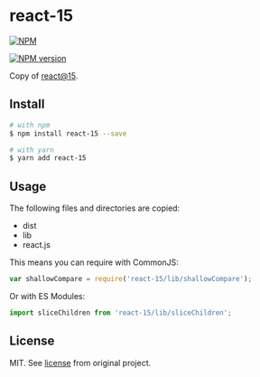 # react-15

[![NPM](https://nodei.co/npm/react-15.png)](https://nodei.co/npm/react-15/)

[![NPM version](https://img.shields.io/npm/v/react-15.svg)](https://www.npmjs.com/package/react-15)

Copy of [react@15](https://unpkg.com/react@15/).

## Install

```sh
# with npm
$ npm install react-15 --save

# with yarn
$ yarn add react-15
```

## Usage

The following files and directories are copied:

- dist
- lib
- react.js

This means you can require with CommonJS:

```js
var shallowCompare = require('react-15/lib/shallowCompare');
```

Or with ES Modules:

```js
import sliceChildren from 'react-15/lib/sliceChildren';
```

## License

MIT. See [license](https://github.com/facebook/react/blob/15-stable/LICENSE) from original project.
